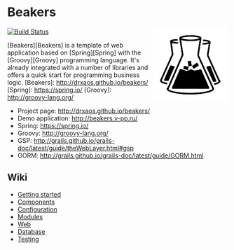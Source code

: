 
Beakers
===
<img align="right" src="https://raw.githubusercontent.com/drxaos/beakers/master/src/main/resources/static/images/logo.png">

[<img src="https://travis-ci.org/drxaos/beakers.svg?branch=master" alt="Build Status">](https://travis-ci.org/drxaos/beakers)

[Beakers][Beakers] is a template of web application based on [Spring][Spring] with the [Groovy][Groovy] programming language. It's already integrated with a number of libraries and offers a quick start for programming business logic.
[Beakers]: http://drxaos.github.io/beakers/
[Spring]: https://spring.io/
[Groovy]: http://groovy-lang.org/

* Project page: http://drxaos.github.io/beakers/
* Demo application: http://beakers.v-pp.ru/
* Spring: https://spring.io/
* Groovy: http://groovy-lang.org/
* GSP: http://grails.github.io/grails-doc/latest/guide/theWebLayer.html#gsp
* GORM: http://grails.github.io/grails-doc/latest/guide/GORM.html

## Wiki

* [Getting started](https://github.com/drxaos/beakers/wiki)
* [Components](https://github.com/drxaos/beakers/wiki/Components)
* [Configuration](https://github.com/drxaos/beakers/wiki/Configuration)
* [Modules](https://github.com/drxaos/beakers/wiki/Modules)
* [Web](https://github.com/drxaos/beakers/wiki/Web)
* [Database](https://github.com/drxaos/beakers/wiki/Database)
* [Testing](https://github.com/drxaos/beakers/wiki/Testing)
